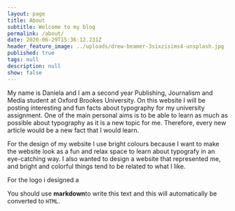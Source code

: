 ```yaml
---
layout: page
title: About
subtitle: Welcome to my blog
permalink: /about/
date: 2020-06-29T15:36:12.231Z
header_feature_image: ../uploads/drew-beamer-3sixzisims4-unsplash.jpg
published: true
tags: null
description: null
show: false
---
```

My name is Daniela and I am a second year Publishing, Journalism and Media student at Oxford Brookes University. On this website I will be posting interesting and fun facts about typography for my university assignment. One of the main personal aims is to be able to learn as much as possible about typography as it is a new topic for me. Therefore, every new article would be a new fact that I would learn.

For the design of my website I use bright colours because I want to make the website look as a fun and relax space to learn about typografy in an eye-catching way. I also wanted to design a website that represented me, and bright and colorful things tend to be related to what I like.

For the logo i designed a 

You should use **markdown**to write this text and this will automatically be converted to `HTML`.